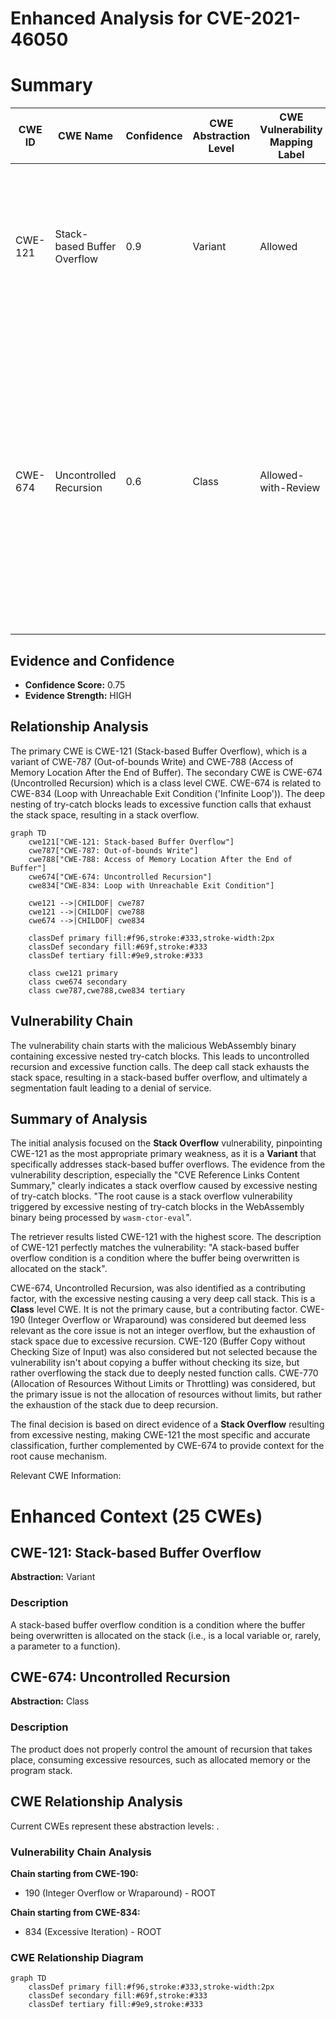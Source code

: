 # Enhanced Analysis for CVE-2021-46050

# Summary
| CWE ID | CWE Name | Confidence | CWE Abstraction Level | CWE Vulnerability Mapping Label | CWE-Vulnerability Mapping Notes |
|---|---|---|---|---|---|
| CWE-121 | Stack-based Buffer Overflow | 0.9 | Variant | Allowed | Primary CWE. The vulnerability is a stack overflow due to excessive nesting, which leads to writing beyond the buffer allocated on the stack. |
| CWE-674 | Uncontrolled Recursion | 0.6 | Class | Allowed-with-Review | Secondary CWE. The stack overflow is triggered by excessive recursion due to the nested try-catch blocks. While "Uncontrolled Recursion" is a Class level CWE, it helps to define how the Stack-based Buffer Overflow was caused, as stack exhaustion stems from uncontrolled recursion. |

## Evidence and Confidence

*   **Confidence Score:** 0.75
*   **Evidence Strength:** HIGH

## Relationship Analysis
The primary CWE is CWE-121 (Stack-based Buffer Overflow), which is a variant of CWE-787 (Out-of-bounds Write) and CWE-788 (Access of Memory Location After the End of Buffer). The secondary CWE is CWE-674 (Uncontrolled Recursion) which is a class level CWE. CWE-674 is related to CWE-834 (Loop with Unreachable Exit Condition ('Infinite Loop')). The deep nesting of try-catch blocks leads to excessive function calls that exhaust the stack space, resulting in a stack overflow.

```mermaid
graph TD
    cwe121["CWE-121: Stack-based Buffer Overflow"]
    cwe787["CWE-787: Out-of-bounds Write"]
    cwe788["CWE-788: Access of Memory Location After the End of Buffer"]
    cwe674["CWE-674: Uncontrolled Recursion"]
    cwe834["CWE-834: Loop with Unreachable Exit Condition"]

    cwe121 -->|CHILDOF| cwe787
    cwe121 -->|CHILDOF| cwe788
    cwe674 -->|CHILDOF| cwe834

    classDef primary fill:#f96,stroke:#333,stroke-width:2px
    classDef secondary fill:#69f,stroke:#333
    classDef tertiary fill:#9e9,stroke:#333

    class cwe121 primary
    class cwe674 secondary
    class cwe787,cwe788,cwe834 tertiary
```

## Vulnerability Chain
The vulnerability chain starts with the malicious WebAssembly binary containing excessive nested try-catch blocks. This leads to uncontrolled recursion and excessive function calls. The deep call stack exhausts the stack space, resulting in a stack-based buffer overflow, and ultimately a segmentation fault leading to a denial of service.

## Summary of Analysis
The initial analysis focused on the **Stack Overflow** vulnerability, pinpointing CWE-121 as the most appropriate primary weakness, as it is a **Variant** that specifically addresses stack-based buffer overflows. The evidence from the vulnerability description, especially the "CVE Reference Links Content Summary," clearly indicates a stack overflow caused by excessive nesting of try-catch blocks. "The root cause is a stack overflow vulnerability triggered by excessive nesting of try-catch blocks in the WebAssembly binary being processed by `wasm-ctor-eval`".

The retriever results listed CWE-121 with the highest score. The description of CWE-121 perfectly matches the vulnerability: "A stack-based buffer overflow condition is a condition where the buffer being overwritten is allocated on the stack".

CWE-674, Uncontrolled Recursion, was also identified as a contributing factor, with the excessive nesting causing a very deep call stack. This is a **Class** level CWE. It is not the primary cause, but a contributing factor.
CWE-190 (Integer Overflow or Wraparound) was considered but deemed less relevant as the core issue is not an integer overflow, but the exhaustion of stack space due to excessive recursion.
CWE-120 (Buffer Copy without Checking Size of Input) was also considered but not selected because the vulnerability isn't about copying a buffer without checking its size, but rather overflowing the stack due to deeply nested function calls.
CWE-770 (Allocation of Resources Without Limits or Throttling) was considered, but the primary issue is not the allocation of resources without limits, but rather the exhaustion of the stack due to deep recursion.

The final decision is based on direct evidence of a **Stack Overflow** resulting from excessive nesting, making CWE-121 the most specific and accurate classification, further complemented by CWE-674 to provide context for the root cause mechanism.

Relevant CWE Information:
# Enhanced Context (25 CWEs)
## CWE-121: Stack-based Buffer Overflow
**Abstraction:** Variant

### Description
A stack-based buffer overflow condition is a condition where the buffer being overwritten is allocated on the stack (i.e., is a local variable or, rarely, a parameter to a function).

## CWE-674: Uncontrolled Recursion
**Abstraction:** Class

### Description
The product does not properly control the amount of recursion that takes place, consuming excessive resources, such as allocated memory or the program stack.


## CWE Relationship Analysis

Current CWEs represent these abstraction levels: .


### Vulnerability Chain Analysis

**Chain starting from CWE-190:**
- 190 (Integer Overflow or Wraparound) - ROOT


**Chain starting from CWE-834:**
- 834 (Excessive Iteration) - ROOT



### CWE Relationship Diagram

```mermaid
graph TD
    classDef primary fill:#f96,stroke:#333,stroke-width:2px
    classDef secondary fill:#69f,stroke:#333
    classDef tertiary fill:#9e9,stroke:#333
```